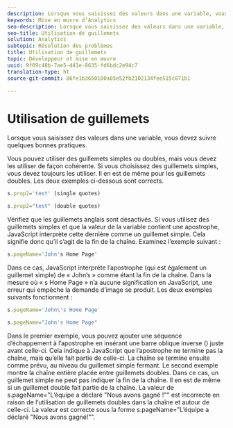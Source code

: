 ```yaml
---
description: Lorsque vous saisissez des valeurs dans une variable, vous devez suivre quelques bonnes pratiques.
keywords: Mise en œuvre d’Analytics
seo-description: Lorsque vous saisissez des valeurs dans une variable, vous devez suivre quelques bonnes pratiques.
seo-title: Utilisation de guillemets
solution: Analytics
subtopic: Résolution des problèmes
title: Utilisation de guillemets
topic: Développeur et mise en œuvre
uuid: 9f09c48b-7ae5-441e-8635-fd6bdc2e94c7
translation-type: ht
source-git-commit: 86fe1b3650100a05e52fb2102134fee515c871b1

---
```



# Utilisation de guillemets

Lorsque vous saisissez des valeurs dans une variable, vous devez suivre quelques bonnes pratiques.

Vous pouvez utiliser des guillemets simples ou doubles, mais vous devez les utiliser de façon cohérente. Si vous choisissez des guillemets simples, vous devez toujours les utiliser. Il en est de même pour les guillemets doubles. Les deux exemples ci-dessous sont corrects.

```js
s.prop2='test' (single quotes)
```

```js
s.prop2="test" (double quotes)
```

Vérifiez que les guillemets anglais sont désactivés. Si vous utilisez des guillemets simples et que la valeur de la variable contient une apostrophe, JavaScript interprète cette dernière comme un guillemet simple. Cela signifie donc qu’il s’agit de la fin de la chaîne. Examinez l’exemple suivant :

```js
s.pageName='John's Home Page'
```

Dans ce cas, JavaScript interprète l’apostrophe (qui est également un guillemet simple) de « John’s » comme étant la fin de la chaîne. Dans la mesure où « s Home Page » n’a aucune signification en JavaScript, une erreur qui empêche la demande d’image se produit. Les deux exemples suivants fonctionnent :

```js
s.pageName='John\'s Home Page'
```

```js
s.pageName="John's Home Page"
```

Dans le premier exemple, vous pouvez ajouter une séquence d’échappement à l’apostrophe en insérant une barre oblique inverse (\) juste avant celle-ci. Cela indique à JavaScript que l’apostrophe ne termine pas la chaîne, mais qu’elle fait partie de celle-ci. La chaîne se termine ensuite comme prévu, au niveau du guillemet simple fermant. Le second exemple montre la chaîne entière placée entre guillemets doubles. Dans ce cas, un guillemet simple ne peut pas indiquer la fin de la chaîne. Il en est de même si un guillemet double fait partie de la chaîne. La valeur de s.pageName="L’équipe a déclaré "Nous avons gagné !"" est incorrecte en raison de l’utilisation de guillemets doubles dans la chaîne et autour de celle-ci. La valeur est correcte sous la forme s.pageName="L’équipe a déclaré \"Nous avons gagné!\"".
